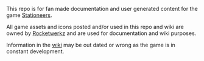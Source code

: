 This repo is for fan made documentation and user generated content for the game [Stationeers](https://store.steampowered.com/app/544550/Stationeers/).

All game assets and icons posted and/or used in this repo and wiki are owned by [Rocketwerkz](https://store.steampowered.com/franchise/rocketwerkz) and are used for documentation and wiki purposes.

Information in the [wiki](../wiki) may be out dated or wrong as the game is in constant development.
